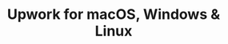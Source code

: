 ---
name: Upwork
url: 'https://www.upwork.com/'
category: Business
title: 'Upwork for macOS, Windows & Linux'
key: upwork

---